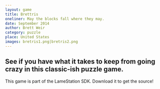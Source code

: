```yaml
---
layout: game
title: Brettris
oneliner: May the blocks fall where they may.
date: September 2014
author: Brett Weir
category: puzzle
place: United States
images: bretris1.png|bretris2.png
---
```


## See if you have what it takes to keep from going crazy in this classic-ish puzzle game.

This game is part of the LameStation SDK. Download it to get the source!
